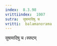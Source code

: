 ```yaml
---
index:  8.3.98
vrittiindex:  1007
sutra:  सुषामादिषु च
vritti:  balamanorama 
---
```


सुषामादिषु च।स्पष्टम् 

